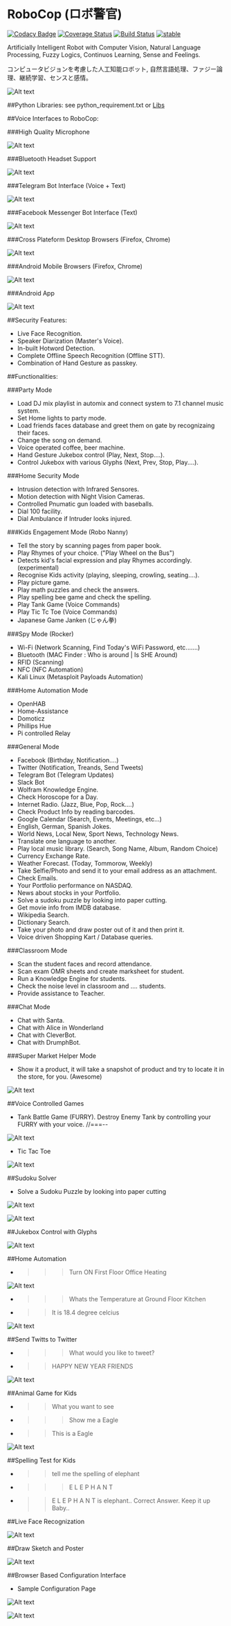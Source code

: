 # RoboCop (ロボ警官)

[![Codacy Badge](https://api.codacy.com/project/badge/Grade/fcbe16a643ea44bf9d2298edc4e8adc0)](https://www.codacy.com/app/g10dras/RoboCop?utm_source=github.com&utm_medium=referral&utm_content=G10DRAS/RoboCop&utm_campaign=badger) 
[![Coverage Status](https://coveralls.io/repos/github/G10DRAS/RoboCop/badge.svg?branch=master)](https://coveralls.io/github/G10DRAS/RoboCop?branch=master) 
[![Build Status](https://travis-ci.org/G10DRAS/RoboCop.svg?branch=master)](https://travis-ci.org/G10DRAS/RoboCop)
[![stable](http://badges.github.io/stability-badges/dist/stable.svg)](http://github.com/badges/stability-badges) 


Artificially Intelligent Robot with Computer Vision, Natural Language Processing, Fuzzy Logics, Continuos Learning, Sense and Feelings.

コンピュータビジョンを考慮した人工知能ロボット, 自然言語処理、ファジー論理、継続学習、センスと感情。

![Alt text](https://github.com/G10DRAS/RoboCop/blob/master/pics/RoboCop.jpg "RoboCop")

##Python Libraries:
see python_requirement.txt or [Libs](https://requires.io/github/G10DRAS/RoboCop/requirements/?branch=master)

##Voice Interfaces to RoboCop:

###High Quality Microphone

![Alt text](https://github.com/G10DRAS/RoboCop/blob/master/pics/Mic.jpg "Mic")

###Bluetooth Headset Support

![Alt text](https://github.com/G10DRAS/RoboCop/blob/master/pics/JabraStealth.jpg "Bluetooth Headset")

###Telegram Bot Interface (Voice + Text)

![Alt text](https://github.com/G10DRAS/RoboCop/blob/master/pics/TelegramBot.jpg "Telegram Bot")

###Facebook Messenger Bot Interface (Text)

![Alt text](https://github.com/G10DRAS/RoboCop/blob/master/pics/FacebookBot.jpg "Facebook Messenger Bot")

###Cross Plateform Desktop Browsers (Firefox, Chrome)

![Alt text](https://github.com/G10DRAS/RoboCop/blob/master/pics/FirefoxDesktop.jpg "Desktop Browsers")

###Android Mobile Browsers (Firefox, Chrome)

![Alt text](https://github.com/G10DRAS/RoboCop/blob/master/pics/AWB.jpg "Mobile Browsers")

###Android App

![Alt text](https://github.com/G10DRAS/RoboCop/blob/master/pics/ANA.jpg "Android App")


##Security Features:

* Live Face Recognition.
* Speaker Diarization (Master's Voice).
* In-built Hotword Detection.
* Complete Offline Speech Recognition (Offline STT).
* Combination of Hand Gesture as passkey.

##Functionalities:

###Party Mode
* Load DJ mix playlist in automix and connect system to 7.1 channel music system.
* Set Home lights  to party mode.
* Load friends faces database and greet them on gate by recognizaing their faces.
* Change the song on demand.
* Voice operated coffee, beer machine.
* Hand Gesture Jukebox control (Play, Next, Stop....).
* Control Jukebox with various Glyphs (Next, Prev, Stop, Play....). 

###Home Security Mode
* Intrusion detection with Infrared Sensores.
* Motion detection with Night Vision Cameras.
* Controlled Pnumatic gun loaded with baseballs.
* Dial 100 facility. 
* Dial Ambulance if Intruder looks injured.

###Kids Engagement Mode (Robo Nanny)
* Tell the story by scanning pages from paper book.
* Play Rhymes of your choice. ("Play Wheel on the Bus")
* Detects kid's facial expression and play Rhymes accordingly. (experimental)
* Recognise Kids activity (playing, sleeping, crowling, seating....).
* Play picture game.
* Play math puzzles and check the answers.
* Play spelling bee game and check the spelling.
* Play Tank Game (Voice Commands)
* Play Tic Tc Toe (Voice Commands)
* Japanese Game Janken (じゃん拳)

###Spy Mode (Rocker)
* Wi-Fi (Network Scanning, Find Today's WiFi Password, etc.......) 
* Bluetooth (MAC Finder : Who is around | Is SHE Around)
* RFID (Scanning)
* NFC (NFC Automation)
* Kali Linux (Metasploit Payloads Automation) 

###Home Automation Mode
* OpenHAB
* Home-Assistance
* Domoticz
* Phillips Hue
* Pi controlled Relay

###General Mode
* Facebook (Birthday, Notification....)
* Twitter (Notification, Treands, Send Tweets)
* Telegram Bot (Telegram Updates)
* Slack Bot
* Wolfram Knowledge Engine.
* Check Horoscope for a Day.
* Internet Radio. (Jazz, Blue, Pop, Rock....)
* Check Product Info by reading barcodes.
* Google Calendar (Search, Events, Meetings, etc...)
* English, German, Spanish Jokes.
* World News, Local New, Sport News, Technology News.
* Translate one language to another.
* Play local music library. (Search, Song Name, Album, Random Choice)
* Currency Exchange Rate.
* Weather Forecast. (Today, Tommorow, Weekly)
* Take Selfie/Photo and send it to your email address as an attachment.
* Check Emails.
* Your Portfolio performance on NASDAQ.
* News about stocks in your Portfolio.
* Solve a sudoku puzzle by looking into paper cutting.
* Get movie info from IMDB database.
* Wikipedia Search.
* Dictionary Search.
* Take your photo and draw poster out of it and then print it.
* Voice driven Shopping Kart / Database queries. 

###Classroom Mode
* Scan the student faces and record attendance.
* Scan exam OMR sheets and create marksheet for student.
* Run a Knowledge Engine for students.
* Check the noise level in classroom and .... students.
* Provide assistance to Teacher.

###Chat Mode
* Chat with Santa.
* Chat with Alice in Wonderland
* Chat with CleverBot.
* Chat with DrumphBot.

###Super Market Helper Mode
* Show it a product, it will take a snapshot of product and try to locate it in the store, for you. (Awesome)

![Alt text](https://github.com/G10DRAS/RoboCop/blob/master/pics/BeerFinder.jpg "Beer Finder")

##Voice Controlled Games
* Tank Battle Game (FURRY). Destroy Enemy Tank by controlling your FURRY with your voice. //===--

![Alt text](https://github.com/G10DRAS/RoboCop/blob/master/pics/TankGame.jpg "Tank Battle Game")

* Tic Tac Toe

![Alt text](https://github.com/G10DRAS/RoboCop/blob/master/pics/TicTacToe.jpg "Tic Tac Toe Game")

##Sudoku Solver
* Solve a Sudoku Puzzle by looking into paper cutting

![Alt text](https://github.com/G10DRAS/RoboCop/blob/master/pics/Sudoku.jpg "Sudoku Paper Cutting")

![Alt text](https://github.com/G10DRAS/RoboCop/blob/master/pics/SudokuSolver.jpg "Sudoku Solver")

##Jukebox Control with Glyphs

![Alt text](https://github.com/G10DRAS/RoboCop/blob/master/pics/GlyphControls.jpg "Glyph Control")

##Home Automation
* >>>Turn ON First Floor Office Heating

![Alt text](https://github.com/G10DRAS/RoboCop/blob/master/pics/HomeAutomation.jpg "Home Automation")

* >>> Whats the Temperature at Ground Floor Kitchen
* >> It is 18.4 degree celcius

![Alt text](https://github.com/G10DRAS/RoboCop/blob/master/pics/HomeAutomation1.jpg "Home Automation")

##Send Twitts to Twitter
* >>> What would you like to tweet?
* >> HAPPY NEW YEAR FRIENDS

![Alt text](https://github.com/G10DRAS/RoboCop/blob/master/pics/Twitts.jpg "Send Twitts")

##Animal Game for Kids
* >> What you want to see
* >>> Show me a Eagle
* >> This is a Eagle

![Alt text](https://github.com/G10DRAS/RoboCop/blob/master/pics/Eagle.jpg "Kids Game")

##Spelling Test for Kids
* >> tell me the spelling of elephant
* >>> E L E P H A N T
* >> E L E P H A N T is elephant.. Correct Answer. Keep it up Baby..

##Live Face Recognization

![Alt text](https://github.com/G10DRAS/RoboCop/blob/master/pics/FaceRecognition.jpg "Live Face Recognition")

##Draw Sketch and Poster

![Alt text](https://github.com/G10DRAS/RoboCop/blob/master/pics/SketchAndPoster.jpg "Sketch and Poster")

##Browser Based Configuration Interface
* Sample Configuration Page

![Alt text](https://github.com/G10DRAS/RoboCop/blob/master/pics/hotwordstt.jpg "Configuration")

![Alt text](https://github.com/G10DRAS/RoboCop/blob/master/pics/OpenHAB.jpg "Configuration")
